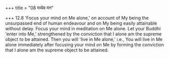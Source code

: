 +++
title = "08 मय्येव मन"

+++
12.8 'Focus your mind on Me alone,' on account of My being the
unsurpassed end of human endeavour and on My being easily attainable
without delay. Focus your mind in meditation on Me alone. Let your
Buddhi 'enter into Me,' strengthened by the conviction that I alone am
the supreme object to be attained. Then you will 'live in Me alone,'
i.e., You will live in Me alone immediately after focusing your mind on
Me by forming the conviction that I alone am the supreme object to be
attained.
